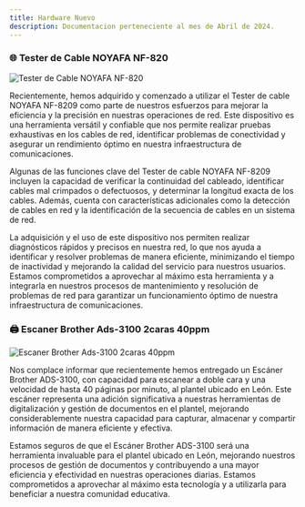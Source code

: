 ```yaml
---
title: Hardware Nuevo
description: Documentacion perteneciente al mes de Abril de 2024.
---
```

### 🌐 Tester de Cable NOYAFA NF-820 

![Tester de Cable NOYAFA NF-820](https://ucadocs.eloychavez.dev/Abril/Tester_NF-8209.jpg "Tester de Cable NOYAFA NF-820")

Recientemente, hemos adquirido y comenzado a utilizar el Tester de cable NOYAFA NF-8209 como parte de nuestros esfuerzos para mejorar la eficiencia y la precisión en nuestras operaciones de red. Este dispositivo es una herramienta versátil y confiable que nos permite realizar pruebas exhaustivas en los cables de red, identificar problemas de conectividad y asegurar un rendimiento óptimo en nuestra infraestructura de comunicaciones.

Algunas de las funciones clave del Tester de cable NOYAFA NF-8209 incluyen la capacidad de verificar la continuidad del cableado, identificar cables mal crimpados o defectuosos, y determinar la longitud exacta de los cables. Además, cuenta con características adicionales como la detección de cables en red y la identificación de la secuencia de cables en un sistema de red.

La adquisición y el uso de este dispositivo nos permiten realizar diagnósticos rápidos y precisos en nuestra red, lo que nos ayuda a identificar y resolver problemas de manera eficiente, minimizando el tiempo de inactividad y mejorando la calidad del servicio para nuestros usuarios. Estamos comprometidos a aprovechar al máximo esta herramienta y a integrarla en nuestros procesos de mantenimiento y resolución de problemas de red para garantizar un funcionamiento óptimo de nuestra infraestructura de comunicaciones.


### 🖨 Escaner Brother Ads-3100 2caras 40ppm

![Escaner Brother Ads-3100 2caras 40ppm](https://ucadocs.eloychavez.dev/Abril/Escaner_Brother.webp "Escaner Brother Ads-3100 2caras 40ppm")

Nos complace informar que recientemente hemos entregado un Escáner Brother ADS-3100, con capacidad para escanear a doble cara y una velocidad de hasta 40 páginas por minuto, al plantel ubicado en León. Este escáner representa una adición significativa a nuestras herramientas de digitalización y gestión de documentos en el plantel, mejorando considerablemente nuestra capacidad para capturar, almacenar y compartir información de manera eficiente y efectiva.

Estamos seguros de que el Escáner Brother ADS-3100 será una herramienta invaluable para el plantel ubicado en León, mejorando nuestros procesos de gestión de documentos y contribuyendo a una mayor eficiencia y efectividad en nuestras operaciones diarias. Estamos comprometidos a aprovechar al máximo esta tecnología y a utilizarla para beneficiar a nuestra comunidad educativa.
